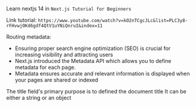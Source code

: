 Learn nextjs 14 in `Next.js Tutorial for Beginners`

Link tutorial: `https://www.youtube.com/watch?v=kO2nTCgcJLc&list=PLC3y8-rFHvwjOKd6gdf4QtV1uYNiQnruI&index=11`

Routing metadata:

- Ensuring proper search engine optimization (SEO) is crucial for increasing visibility and attracting users
- Next.js introduced the Metadata API which allows you to define metadata for each page.
- Metadata ensures accurate and relevant information is displayed when your pages are shared or indexed

The title field's primary purpose is to defined the document title
It can be either a string or an object
